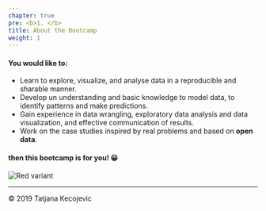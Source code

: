 ```yaml
---
chapter: true
pre: <b>1. </b>
title: About the Bootcamp
weight: 1
---
```


#### You would like to:

* Learn to explore, visualize, and analyse data in a reproducible and sharable manner.
* Develop un understanding and basic knowledge to model data, to identify patterns and make predictions.
* Gain experience in data wrangling, exploratory data analysis and data visualization, and effective communication of results.
* Work on the case studies inspired by real problems and based on **open data**.

#### then this bootcamp is for you! 😀

![Red variant](/general/images/data_image.jpg?width=40pc)

-----------------------------
© 2019 Tatjana Kecojevic